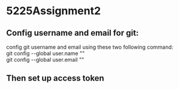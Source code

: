 # 5225Assignment2<br>
<h2>Config username and email for git:<br></h2>
<p>
config git username and email using these two following command:<br>
git config --global user.name "<email id>"<br>
git config --global user.email "<your email>"<br></p>

<h2>Then set up access token</h2>

